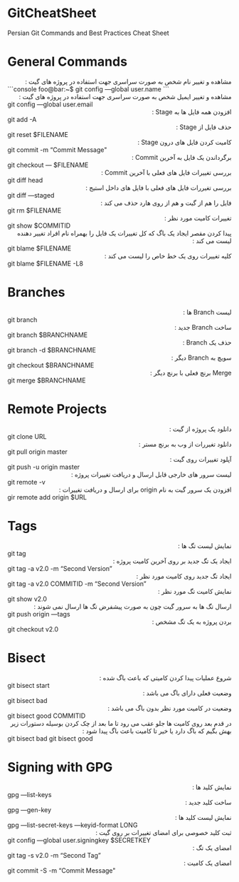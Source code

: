 # GitCheatSheet
Persian Git Commands and Best Practices Cheat Sheet

# General Commands
<div dir="rtl" align="right" >
 مشاهده و تغییر نام شخص به صورت سراسری جهت استفاده در پروژه های گیت :
</div>
```console
foo@bar:~$ git config —global user.name
```

<div dir="rtl" align="right" >
 مشاهده و تغییر ایمیل شخص به صورت سراسری جهت استفاده در پروژه های گیت :
</div>
git config —global user.email

<div dir="rtl" align="right" >
افزودن همه فایل ها به Stage :
</div>
git add -A
<div dir="rtl" align="right" >
حذف فایل از Stage :
</div>
git reset $FILENAME
<div dir="rtl" align="right" >
کامیت کردن فایل های درون Stage :
</div>
git commit -m “Commit Message"
<div dir="rtl" align="right" >
برگرداندن یک فایل به آخرین Commit :
</div>
git checkout — $FILENAME
<div dir="rtl" align="right" >
بررسی تغییرات فایل های فعلی با آخرین Commit :
</div>
git diff head

<div dir="rtl" align="right" >
بررسی تغیررات فایل های فعلی با فایل های داخل استیج :
</div>
git diff —staged
<div dir="rtl" align="right" >
فایل را هم از گیت و هم از روی هارد حذف می کند :
</div>
git rm $FILENAME
<div dir="rtl" align="right" >
تغییرات کامیت مورد نظر : 
</div>
git show $COMMITID 
<div dir="rtl" align="right" >
پیدا کردن مقصر ایجاد یک باگ که کل تغییرات یک فایل را بهمراه نام افراد تغییر دهنده لیست می کند :
</div>
git blame $FILENAME
<div dir="rtl" align="right" >
کلیه تغییرات روی یک خط خاص را لیست می کند :
</div>
git blame $FILENAME -L8

# Branches
<div dir="rtl" align="right" >
لیست Branch ها :
</div>
git branch
<div dir="rtl" align="right" >
ساخت Branch جدید :
</div>
git branch $BRANCHNAME
<div dir="rtl" align="right" >
حذف یک Branch :
</div>
git branch -d $BRANCHNAME
<div dir="rtl" align="right" >
سویچ به Branch دیگر :
</div>
git checkout $BRANCHNAME
<div dir="rtl" align="right" >
Merge برنچ فعلی با برنچ دیگر :
</div>
git merge $BRANCHNAME

# Remote Projects
<div dir="rtl" align="right" >
دانلود یک پروژه از گیت :
</div>
git clone URL
<div dir="rtl" align="right" >
دانلود تغیررات از وب به برنچ مستر :
</div>
git pull origin master
<div dir="rtl" align="right" >
آپلود تغییرات روی گیت :
</div>
git push -u origin master
<div dir="rtl" align="right" >
لیست سرور های خارجی قابل ارسال و دریافت تغییرات پروژه :
</div>
git remote -v
<div dir="rtl" align="right" >
افزودن یک سرور گیت به نام origin برای ارسال و دریافت تغییرات :
</div>
gir remote add origin $URL

# Tags
<div dir="rtl" align="right" >
نمایش لیست تگ ها :
</div>
git tag
<div dir="rtl" align="right" >
ایجاد یک تگ جدید بر روی آخرین کامیت پروژه :
</div>
git tag -a v2.0 -m “Second Version”
<div dir="rtl" align="right" >
ایجاد تگ جدید روی کامیت مورد نظر :
</div>
git tag -a v2.0  COMMITID -m “Second Version”
<div dir="rtl" align="right" >
نمایش کامیت تگ مورد نظر :
</div>
git show v2.0
<div dir="rtl" align="right" >
ارسال تگ ها به سرور گیت چون به صورت پیشفرض تگ ها ارسال نمی شوند :
</div>
git push origin —tags
<div dir="rtl" align="right" >
بردن پروژه به یک تگ مشخص : 
</div>
git checkout v2.0

# Bisect

<div dir="rtl" align="right" >
شروع عملیات پیدا کردن کامیتی که باعث باگ شده :
</div>
git bisect start
<div dir="rtl" align="right" >
وضعیت فعلی دارای باگ می باشد :
</div>
git bisect bad
<div dir="rtl" align="right" >
وضعیت در کامیت مورد نظر بدون باگ می باشد :
</div>
git bisect good COMMITID

<div dir="rtl" align="right" >
در قدم بعد روی کامیت ها جلو عقب می رود تا ما بعد از چک کردن بوسیله دستورات زیر بهش بگیم که باگ دارد یا خیر تا کامیت باعث باگ پیدا شود :
</div>
git bisect bad
git bisect good

# Signing with GPG

<div dir="rtl" align="right" >
نمایش کلید ها :
</div>
gpg —list-keys
<div dir="rtl" align="right" >
ساخت کلید جدید :
</div>
gpg —gen-key
<div dir="rtl" align="right" >
نمایش لیست کلید ها :
</div>
gpg —list-secret-keys —keyid-format LONG
<div dir="rtl" align="right" >
ثبت کلید خصوصی برای امضای تغییرات بر روی گیت :
</div>
git config —global user.signingkey $SECRETKEY
<div dir="rtl" align="right" >
امضای یک تگ :
</div>
git tag -s v2.0 -m “Second Tag”
<div dir="rtl" align="right" >
امضای یک کامیت :
</div>
git commit -S -m “Commit Message"
